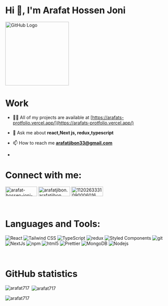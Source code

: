 <h1>Hi 👋, I'm Arafat Hossen Joni</h1>
<img src="https://i.ibb.co/WBxdtDY/1.png" alt="GitHub Logo" width="full" height="200">


<h1>Work</h1>

- 👨‍💻 All of my projects are available at [https://arafats-protfolio.vercel.app/](https://arafats-protfolio.vercel.app/)

- 💬 Ask me about **react,Next js, redux,typescript**

- 📫 How to reach me **arafatjibon33@gmail.com**
- 

<h1 align="left">Connect with me:</h1>
<p align="left">
<a href="https://linkedin.com/in/arafat-hossen-joni-1931a5291/" target="blank"><img align="center" src="https://raw.githubusercontent.com/rahuldkjain/github-profile-readme-generator/master/src/images/icons/Social/linked-in-alt.svg" alt="arafat-hossen-joni-1931a5291/" height="30" width="100" /></a>
<a href="https://fb.com/arafatjibon.arafatjibon" target="blank"><img align="center" src="https://raw.githubusercontent.com/rahuldkjain/github-profile-readme-generator/master/src/images/icons/Social/facebook.svg" alt="arafatjibon.arafatjibon" height="30" width="100" /></a>
<a href="https://discord.gg/1120263331090006016" target="blank"><img align="center" src="https://raw.githubusercontent.com/rahuldkjain/github-profile-readme-generator/master/src/images/icons/Social/discord.svg" alt="1120263331090006016" height="30" width="100" /></a>
</p>


<br/>
<h1 align="left">Languages and Tools:</h1>
<p>
  <img alt="React" src="https://img.shields.io/badge/-React-45b8d8?style=flat-square&logo=react&logoColor=white" />
  <img alt="Tailwind CSS" src="https://img.shields.io/badge/-Tailwind_CSS-38B2AC?style=flat-square&logo=tailwind-css&logoColor=white" />
  <img alt="TypeScript" src="https://img.shields.io/badge/-TypeScript-007ACC?style=flat-square&logo=typescript&logoColor=white" />
  <img alt="redux" src="https://img.shields.io/badge/-Redux-764ABC?style=flat-square&logo=redux&logoColor=white" />
  <img alt="Styled Components" src="https://img.shields.io/badge/-Styled_Components-db7092?style=flat-square&logo=styled-components&logoColor=white" />
  <img alt="git" src="https://img.shields.io/badge/-Git-F05032?style=flat-square&logo=git&logoColor=white" />
  <img alt="NextJs" src="https://img.shields.io/badge/-NestJs-ea2845?style=flat-square&logo=nestjs&logoColor=white" />
  <img alt="npm" src="https://img.shields.io/badge/-NPM-CB3837?style=flat-square&logo=npm&logoColor=white" />
  <img alt="html5" src="https://img.shields.io/badge/-HTML5-E34F26?style=flat-square&logo=html5&logoColor=white" />
  <img alt="Prettier" src="https://img.shields.io/badge/-Prettier-F7B93E?style=flat-square&logo=prettier&logoColor=white" />
  <img alt="MongoDB" src="https://img.shields.io/badge/-MongoDB-13aa52?style=flat-square&logo=mongodb&logoColor=white" />
  <img alt="Nodejs" src="https://img.shields.io/badge/-Nodejs-43853d?style=flat-square&logo=Node.js&logoColor=white" />
</p>

<br/>
  
<h1 align="left">GitHub statistics</h1>


<p><img align="left" src="https://github-readme-stats.vercel.app/api/top-langs?username=arafat717&show_icons=true&locale=en&layout=compact" alt="arafat717" /></p>

<p>&nbsp;<img align="center" src="https://github-readme-stats.vercel.app/api?username=arafat717&show_icons=true&locale=en" alt="arafat717" /></p>

<p><img align="center" src="https://github-readme-streak-stats.herokuapp.com/?user=arafat717&" alt="arafat717" /></p>
